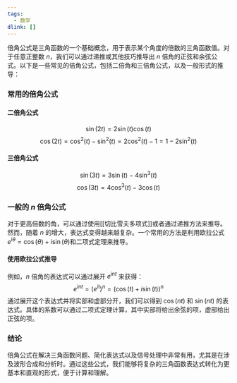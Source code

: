 ```yaml
---
tags:
  - 数学
dlink: []
---
```

倍角公式是三角函数的一个基础概念，用于表示某个角度的倍数的三角函数值。对于任意正整数 $n$，我们可以通过递推或其他技巧推导出 $n$ 倍角的正弦和余弦公式。以下是一些常见的倍角公式，包括二倍角和三倍角公式，以及一般形式的推导：

### 常用的倍角公式

#### 二倍角公式
$$
\sin(2t) = 2 \sin(t) \cos(t)
$$
$$
\cos(2t) = \cos^2(t) - \sin^2(t) = 2\cos^2(t) - 1 = 1 - 2\sin^2(t)
$$

#### 三倍角公式
$$
\sin(3t) = 3 \sin(t) - 4 \sin^3(t)
$$
$$
\cos(3t) = 4 \cos^3(t) - 3 \cos(t)
$$

### 一般的 $n$ 倍角公式
对于更高倍数的角，可以通过使用[[切比雪夫多项式]]或者通过递推方法来推导。然而，随着 $n$ 的增大，表达式变得越来越复杂。一个常用的方法是利用欧拉公式$e^{i\theta} = \cos(\theta) + i\sin(\theta)$和二项式定理来推导。

#### 使用欧拉公式推导
例如，$n$ 倍角的表达式可以通过展开 $e^{int}$ 来获得：
$$
e^{int} = (e^{it})^n = (\cos(t) + i\sin(t))^n
$$
通过展开这个表达式并将实部和虚部分开，我们可以得到 $\cos(nt)$ 和 $\sin(nt)$ 的表达式。具体的系数可以通过二项式定理计算，其中实部将给出余弦的项，虚部给出正弦的项。

### 结论
倍角公式在解决三角函数问题、简化表达式以及信号处理中非常有用，尤其是在涉及波形合成和分析时。通过这些公式，我们能够将复杂的三角函数表达式转化为更基本和直观的形式，便于计算和理解。